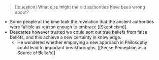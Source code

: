 > [!question] What else might the old authorities have been wrong about?

- Some people at the time took the revelation that the ancient authorities were fallible as reason enough to embrace [[Skepticism]].
- Descartes however trusted we could sort out true beliefs from false beliefs, and this achieve a new certainty in knowledge.
	- He wondered whether employing a new approach in Philosophy could lead to important breakthroughs.
[[Sense Perception as a Source of Beliefs]]
